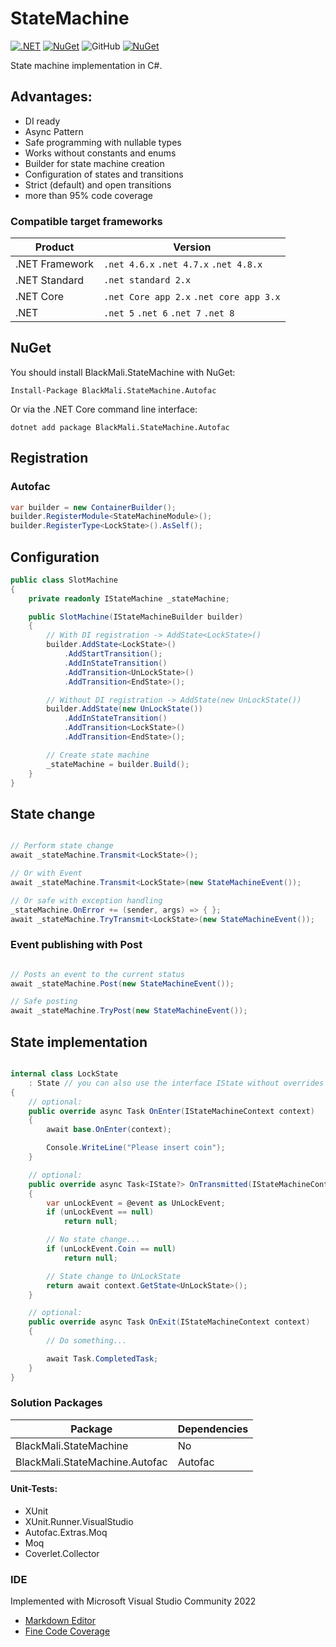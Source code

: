 # StateMachine

[![.NET](https://github.com/blackmali/StateMachine/actions/workflows/ci.yml/badge.svg)](https://github.com/blackmali/StateMachine/actions/workflows/ci.yml)
[![NuGet](https://img.shields.io/nuget/vpre/BlackMali.StateMachine.svg)](https://www.nuget.org/packages/BlackMali.StateMachine)
![GitHub](https://img.shields.io/github/license/blackmali/statemachine)
[![NuGet](https://img.shields.io/nuget/dt/BlackMali.StateMachine.svg)](https://www.nuget.org/packages/BlackMali.StateMachine) 

State machine implementation in C#.

## Advantages:
- DI ready
- Async Pattern
- Safe programming with nullable types
- Works without constants and enums
- Builder for state machine creation
- Configuration of states and transitions
- Strict (default) and open transitions
- more than 95% code coverage

### Compatible target frameworks

|	Product		|				Version						|
|---------------|-------------------------------------------|
|.NET Framework	| `.net 4.6.x` `.net 4.7.x` `.net 4.8.x`	|
|.NET Standard	| `.net standard 2.x`						|
|.NET Core		| `.net Core app 2.x` `.net core app 3.x`	|
|.NET			| `.net 5` `.net 6` `.net 7` `.net 8`		|

## NuGet

You should install BlackMali.StateMachine with NuGet:
	
	Install-Package BlackMali.StateMachine.Autofac

Or via the .NET Core command line interface:

	dotnet add package BlackMali.StateMachine.Autofac

## Registration
### Autofac
```csharp
var builder = new ContainerBuilder();
builder.RegisterModule<StateMachineModule>();
builder.RegisterType<LockState>().AsSelf();
```

## Configuration

```csharp
public class SlotMachine
{
	private readonly IStateMachine _stateMachine;

	public SlotMachine(IStateMachineBuilder builder)
	{
		// With DI registration -> AddState<LockState>()
		builder.AddState<LockState>()
			.AddStartTransition();
			.AddInStateTransition()
			.AddTransition<UnLockState>()
			.AddTransition<EndState>();

		// Without DI registration -> AddState(new UnLockState())
		builder.AddState(new UnLockState())
			.AddInStateTransition()
			.AddTransition<LockState>()
			.AddTransition<EndState>();

		// Create state machine
		_stateMachine = builder.Build();
	}
}
```

## State change

```csharp

// Perform state change
await _stateMachine.Transmit<LockState>();

// Or with Event
await _stateMachine.Transmit<LockState>(new StateMachineEvent());

// Or safe with exception handling
_stateMachine.OnError += (sender, args) => { };
await _stateMachine.TryTransmit<LockState>(new StateMachineEvent());

```

### Event publishing with Post

```csharp

// Posts an event to the current status
await _stateMachine.Post(new StateMachineEvent());

// Safe posting
await _stateMachine.TryPost(new StateMachineEvent());

```

## State implementation

```csharp

internal class LockState 
	: State // you can also use the interface IState without overrides
{
	// optional:
	public override async Task OnEnter(IStateMachineContext context)
	{
		await base.OnEnter(context);

		Console.WriteLine("Please insert coin");
	}

	// optional:
	public override async Task<IState?> OnTransmitted(IStateMachineContext context, StateMachineEvent @event)
	{
		var unLockEvent = @event as UnLockEvent;
		if (unLockEvent == null)
			return null;

		// No state change...
		if (unLockEvent.Coin == null)
			return null;

		// State change to UnLockState
		return await context.GetState<UnLockState>();
	}

	// optional:
	public override async Task OnExit(IStateMachineContext context)
	{
		// Do something...

		await Task.CompletedTask;
	}
}

```

### Solution Packages

|Package|Dependencies|
|-|-|
|BlackMali.StateMachine|No|
|BlackMali.StateMachine.Autofac|Autofac|

#### Unit-Tests:
- XUnit
- XUnit.Runner.VisualStudio
- Autofac.Extras.Moq
- Moq
- Coverlet.Collector

### IDE
Implemented with Microsoft Visual Studio Community 2022

- [Markdown Editor](https://github.com/MadsKristensen/MarkdownEditor2022)
- [Fine Code Coverage](https://marketplace.visualstudio.com/items?itemName=FortuneNgwenya.FineCodeCoverage)